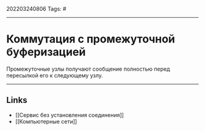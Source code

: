202203240806
Tags: #

---

# Коммутация с промежуточной буферизацией
Промежуточные узлы получают сообщение полностью перед пересылкой его к следующему узлу. 

---
## Links
- [[Сервис без установления соединения]]
- [[Компьютерные сети]]
